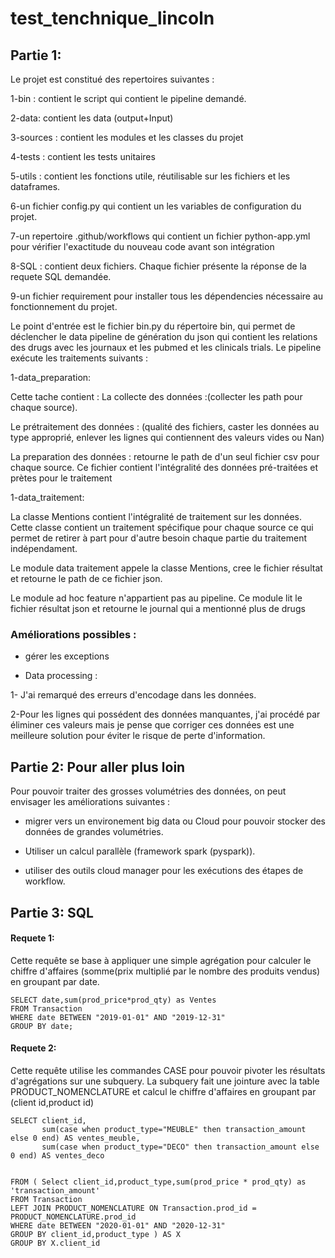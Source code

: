 # test_tenchnique_lincoln
## Partie 1:

Le projet est constitué des repertoires suivantes :

1-bin : contient le script qui contient le pipeline demandé.

2-data: contient les data (output+Input)

3-sources : contient les modules et les classes du projet

4-tests : contient les tests unitaires

5-utils : contient les fonctions utile, réutilisable sur les fichiers et les dataframes.

6-un fichier config.py qui contient un les variables de configuration du projet.

7-un repertoire .github/workflows  qui contient un fichier 
python-app.yml pour vérifier l'exactitude du nouveau code avant son intégration

8-SQL : contient deux fichiers. Chaque fichier présente la réponse de la requete SQL demandée.

9-un fichier requirement pour installer tous les dépendencies nécessaire au fonctionnement 
du projet.

Le point d'entrée est le fichier bin.py du répertoire bin, qui permet de déclencher 
le data pipeline de génération du json qui contient les relations des 
drugs avec les journaux et les pubmed et les clinicals trials. Le pipeline exécute les traitements suivants :

1-data_preparation:


 Cette tache contient :
 La collecte des données :(collecter les path pour chaque source).

 Le prétraitement des données : (qualité des fichiers, caster les données au type approprié,
 enlever les lignes qui contiennent des valeurs vides ou Nan)

La preparation des données : retourne le path de d'un seul fichier csv pour chaque source. Ce fichier 
contient l'intégralité des données pré-traitées
et prètes pour le traitement 


1-data_traitement: 

La classe Mentions contient l'intégralité de traitement sur les données.
Cette classe contient un traitement spécifique pour chaque source ce qui permet de retirer à part pour d'autre besoin chaque 
partie du traitement indépendament.

Le module data traitement appele la classe Mentions, cree le fichier résultat et  retourne le path de ce fichier json.

Le module ad hoc feature n'appartient pas au pipeline.
Ce module lit le fichier résultat json et retourne le journal qui a mentionné plus de drugs
### Améliorations possibles :


* gérer les exceptions

* Data processing :

1- J'ai remarqué des erreurs d'encodage dans les données.

2-Pour les lignes qui possédent des données manquantes, j'ai procédé par éliminer ces valeurs mais je pense
que corriger ces données est une meilleure solution pour éviter le risque
de perte d'information.

## Partie 2: Pour aller plus loin

Pour pouvoir traiter des grosses volumétries des données, on peut envisager les améliorations suivantes :

* migrer vers un environement big data ou Cloud pour pouvoir stocker des données de grandes volumétries.

* Utiliser un calcul parallèle (framework spark (pyspark)).

* utiliser des outils cloud manager pour les exécutions des étapes de workflow.


## Partie 3: SQL
#### Requete 1:

Cette requête se base à appliquer une simple agrégation pour calculer le chiffre d'affaires
(somme(prix multiplié par le nombre des produits vendus) en groupant par date.

``` 
SELECT date,sum(prod_price*prod_qty) as Ventes
FROM Transaction
WHERE date BETWEEN "2019-01-01" AND "2019-12-31"
GROUP BY date; 
```
#### Requete 2:
Cette requête utilise les commandes CASE pour pouvoir pivoter les résultats d'agrégations sur une subquery. La subquery fait une  jointure avec la table PRODUCT_NOMENCLATURE et calcul le chiffre d'affaires 
en groupant par (client id,product id)
```
SELECT client_id,
       sum(case when product_type="MEUBLE" then transaction_amount else 0 end) AS ventes_meuble,
       sum(case when product_type="DECO" then transaction_amount else 0 end) AS ventes_deco


FROM ( Select client_id,product_type,sum(prod_price * prod_qty) as 'transaction_amount'
FROM Transaction
LEFT JOIN PRODUCT_NOMENCLATURE ON Transaction.prod_id = PRODUCT_NOMENCLATURE.prod_id
WHERE date BETWEEN "2020-01-01" AND "2020-12-31"
GROUP BY client_id,product_type ) AS X
GROUP BY X.client_id
```